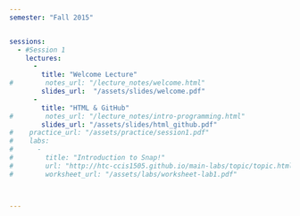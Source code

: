 ```yaml
---
semester: "Fall 2015"


sessions:
  - #Session 1
    lectures:
      -
        title: "Welcome Lecture"
#        notes_url: "/lecture_notes/welcome.html"
        slides_url:  "/assets/slides/welcome.pdf"
      -
        title: "HTML & GitHub"
#        notes_url: "/lecture_notes/intro-programming.html"
        slides_url: "/assets/slides/html_github.pdf"
#    practice_url: "/assets/practice/session1.pdf"
#    labs:
#      -
#        title: "Introduction to Snap!"
#        url: "http://htc-ccis1505.github.io/main-labs/topic/topic.html?topic=htc_fund/intro_pair/1-introduction-v2.topic&course=htc_f15.html&novideo&noreading&noassignment"
#        worksheet_url: "/assets/labs/worksheet-lab1.pdf"



---
```

